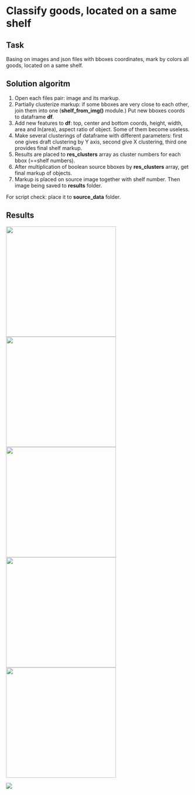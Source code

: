 # Classify goods, located on a same shelf

## Task

Basing on images and json files with bboxes coordinates, mark by colors all goods, located on a same shelf.

## Solution algoritm

1. Open each files pair: image and its markup.
2. Partially clusterize markup: if some bboxes are very close to each other, join them into one (**shelf_from_img()** module.) Put new bboxes coords to dataframe **df**.
3. Add new features to **df**: top, center and bottom coords, height, width, area and ln(area), aspect ratio of object. Some of them become useless.
4. Make several clusterings of dataframe with different parameters: first one gives draft clustering by Y axis, second give X clustering, third one provides final shelf markup.
5. Results are placed to **res_clusters** array as cluster numbers for each bbox (==shelf numbers).
6. After multiplication of boolean source bboxes by **res_clusters** array, get final markup of objects.
7. Markup is placed on source image together with shelf number. Then image being saved to **results** folder.

For script check: place it to **source_data** folder.

## Results


<img src = "https://github.com/2326wz/Test_tasks/tree/master/Goods%20shelf%20clustering/results/shelf_clustered_2df842e3-2a23-46f0-8ef5-4e4806cfb92e_0.jpeg" width=300>

<img src = "https://github.com/2326wz/Test_tasks/tree/master/Goods%20shelf%20clustering/results/shelf_clustered_24d8bfc3-af64-4525-9dfc-bab6d1df6cbe_0.jpeg" width=300>

<img src = "https://github.com/2326wz/Test_tasks/tree/master/Goods%20shelf%20clustering/results/shelf_clustered_47532b0d-96bc-4589-983f-1e3e5700626a_1.jpeg" width=300>

<img src = "https://github.com/2326wz/Test_tasks/tree/master/Goods%20shelf%20clustering/results/shelf_clustered_d3518d48-72d7-47f8-b334-4e61244c4378_0.jpeg" width=300>

<img src = "https://github.com/2326wz/Test_tasks/tree/master/Goods%20shelf%20clustering/results/shelf_clustered_f3629039-af8c-4072-b956-32b77b762f0d_4.jpeg" width=300>

![](/results/shelf_clustered_2df842e3-2a23-46f0-8ef5-4e4806cfb92e_0.jpeg)


